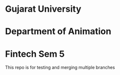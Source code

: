 # Gujarat University
# Department of Animation
# Fintech Sem 5
This repo is for testing and merging multiple branches
